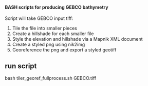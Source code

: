 #### BASH scripts for producing GEBCO bathymetry

Script will take GEBCO input tiff:

1. Tile the file into smaller pieces
1. Create a hillshade for each smaller file
1. Style the elevation and hillshade via a Mapnik XML document
1. Create a styled png using nik2img
1. Georeference the png and export a styled geotiff


## run script 

bash tiler_georef_fullprocess.sh GEBCO.tiff
